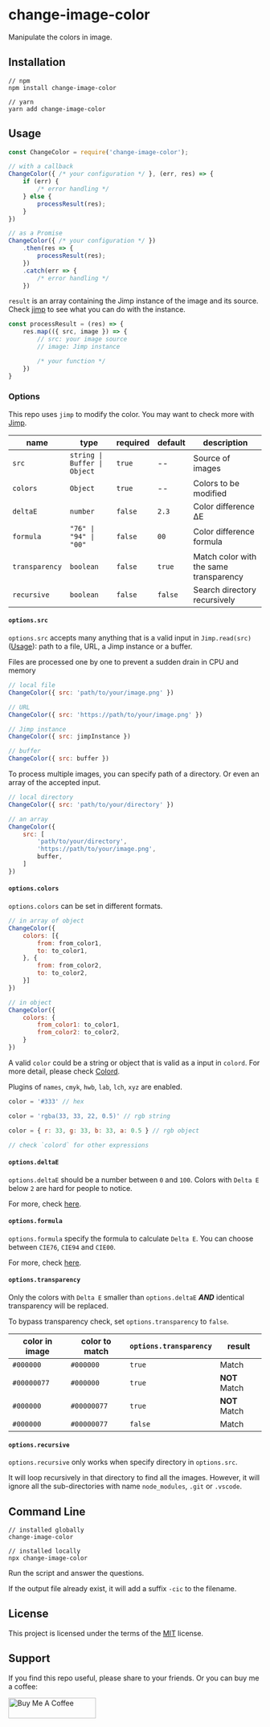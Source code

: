 # change-image-color
Manipulate the colors in image.

## Installation
```
// npm
npm install change-image-color

// yarn
yarn add change-image-color
```

## Usage
```javascript
const ChangeColor = require('change-image-color');

// with a callback
ChangeColor({ /* your configuration */ }, (err, res) => {
    if (err) {
        /* error handling */
    } else {
        processResult(res);
    }
})

// as a Promise
ChangeColor({ /* your configuration */ })
    .then(res => {
        processResult(res);
    })
    .catch(err => {
        /* error handling */
    })
```

`result` is an array containing the Jimp instance of the image and its source. Check [jimp](https://github.com/oliver-moran/jimp/tree/master/packages/jimp#methods) to see what you can do with the instance.
```javascript
const processResult = (res) => {
    res.map(({ src, image }) => {
        // src: your image source
        // image: Jimp instance

        /* your function */
    })
}
```

### Options
This repo uses `jimp` to modify the color. You may want to check more with [Jimp](https://github.com/oliver-moran/jimp).

| name | type | required | default | description |
| --- | --- | --- | --- | --- |
| `src` | `string \| Buffer \| Object` | `true` | -- | Source of images |
| `colors` | `Object` | `true` | -- | Colors to be modified |
| `deltaE` | `number` | `false` | `2.3` | Color difference ΔE |
| `formula` | `"76" \| "94" \| "00"` | `false` | `00` | Color difference formula |
| `transparency` | `boolean` | `false` | `true` | Match color with the same transparency |
| `recursive` | `boolean` | `false` | `false` | Search directory recursively |

#### `options.src`
`options.src` accepts many anything that is a valid input in `Jimp.read(src)` ([Usage](https://github.com/oliver-moran/jimp/tree/master/packages/jimp#basic-usage)): path to a file, URL, a Jimp instance or a buffer.

Files are processed one by one to prevent a sudden drain in CPU and memory

```javascript
// local file
ChangeColor({ src: 'path/to/your/image.png' })

// URL
ChangeColor({ src: 'https://path/to/your/image.png' })

// Jimp instance
ChangeColor({ src: jimpInstance })

// buffer
ChangeColor({ src: buffer })
```

To process multiple images, you can specify path of a directory. Or even an array of the accepted input.
```javascript
// local directory
ChangeColor({ src: 'path/to/your/directory' })

// an array
ChangeColor({
    src: [
        'path/to/your/directory',
        'https://path/to/your/image.png',
        buffer,
    ]
})
```

#### `options.colors`
`options.colors` can be set in different formats.
```javascript
// in array of object
ChangeColor({
    colors: [{
        from: from_color1,
        to: to_color1,
    }, {
        from: from_color2,
        to: to_color2,
    }]
})

// in object
ChangeColor({
    colors: {
        from_color1: to_color1,
        from_color2: to_color2,
    }
})
```

A valid `color` could be a string or object that is valid as a input in `colord`. For more detail, please check [Colord](https://github.com/omgovich/colord#color-parsing).

Plugins of `names`, `cmyk`, `hwb`, `lab`, `lch`, `xyz` are enabled.
```javascript
color = '#333' // hex

color = 'rgba(33, 33, 22, 0.5)' // rgb string

color = { r: 33, g: 33, b: 33, a: 0.5 } // rgb object

// check `colord` for other expressions
```

#### `options.deltaE`
`options.deltaE` should be a number between `0` and `100`. Colors with `Delta E` below `2` are hard for people to notice.

For more, check [here](http://zschuessler.github.io/DeltaE/learn/).

#### `options.formula`
`options.formula` specify the formula to calculate `Delta E`. You can choose between `CIE76`, `CIE94` and `CIE00`.

For more, check [here](http://zschuessler.github.io/DeltaE/learn/).

#### `options.transparency`
Only the colors with `Delta E` smaller than `options.deltaE` **_AND_** identical transparency will be replaced.

To bypass transparency check, set `options.transparency` to `false`.

| color in image | color to match | `options.transparency` | result |
| --- | --- | --- | --- |
| `#000000` | `#000000` | `true` | Match |
| `#00000077` | `#000000` | `true` | **NOT** Match |
| `#000000` | `#00000077` | `true` | **NOT** Match |
| `#000000` | `#00000077` | `false` | Match |

#### `options.recursive`
`options.recursive` only works when specify directory in `options.src`.

It will loop recursively in that directory to find all the images. However, it will ignore all the sub-directories with name `node_modules`, `.git` or `.vscode`.

## Command Line
```
// installed globally
change-image-color

// installed locally
npx change-image-color
```

Run the script and answer the questions.

If the output file already exist, it will add a suffix `-cic` to the filename.

## License
This project is licensed under the terms of the [MIT](LICENSE.md) license.

## Support
If you find this repo useful, please share to your friends. Or you can buy me a coffee:

<a href="https://www.buymeacoffee.com/demching" target="_blank"><img src="https://cdn.buymeacoffee.com/buttons/default-orange.png" alt="Buy Me A Coffee" height="41" width="174"></a>